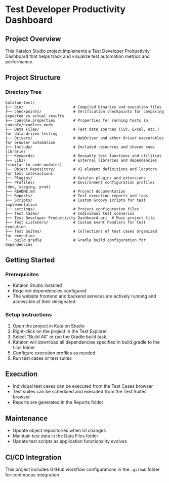 # Test Developer Productivity Dashboard

## Project Overview
This Katalon Studio project implements a Test Developer Productivity Dashboard that helps track and visualize test automation metrics and performance.

## Project Structure

### Directory Tree
```
katalon-test/
├── bin/                      # Compiled binaries and execution files
├── Checkpoints/              # Verification checkpoints for comparing expected vs actual results
├── console.properties        # Properties for running tests in console/headless mode
├── Data Files/               # Test data sources (CSV, Excel, etc.) for data-driven testing
├── Drivers/                  # WebDriver and other driver executables for browser automation
├── Include/                  # Included resources and shared code libraries
├── Keywords/                 # Reusable test functions and utilities
├── Libs/                     # External libraries and dependencies (similar to node_modules)
├── Object Repository/        # UI element definitions and locators for test interactions
├── Plugins/                  # Katalon plugins and extensions
├── Profiles/                 # Environment configuration profiles (dev, staging, prod)
├── README.md                 # Project documentation
├── Reports/                  # Test execution reports and logs
├── Scripts/                  # Custom Groovy scripts for test implementation
├── settings/                 # Project configuration files
├── Test Cases/               # Individual test scenarios
├── Test Developer Productivity Dashboard.prj  # Main project file
├── Test Listeners/           # Custom event handlers for test execution
├── Test Suites/              # Collections of test cases organized for execution
└── build.gradle              # Gradle build configuration for dependencies
```

## Getting Started

### Prerequisites
- Katalon Studio installed
- Required dependencies configured
- The website frontend and backend services are actively running and accessible at their designated

### Setup Instructions
1. Open the project in Katalon Studio
2. Right-click on the project in the Test Explorer
3. Select "Build All" or run the Gradle build task
4. Katalon will download all dependencies specified in build.gradle to the Libs folder
5. Configure execution profiles as needed
6. Run test cases or test suites

## Execution
- Individual test cases can be executed from the Test Cases browser
- Test suites can be scheduled and executed from the Test Suites browser
- Reports are generated in the Reports folder

## Maintenance
- Update object repositories when UI changes
- Maintain test data in the Data Files folder
- Update test scripts as application functionality evolves

## CI/CD Integration
This project includes GitHub workflow configurations in the `.github` folder for continuous integration.
